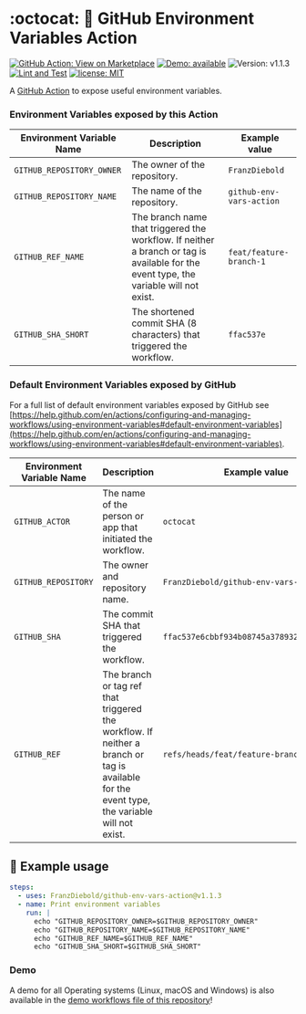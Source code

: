 # :octocat: :rocket: GitHub Environment Variables Action

[![GitHub Action: View on Marketplace](https://img.shields.io/badge/GitHub%20Action-View_on_Marketplace-28a745?logo=github)](https://github.com/marketplace/actions/github-environment-variables-action)
[![Demo: available](https://img.shields.io/badge/Demo-available-orange)](.github/workflows/demo.yml)
![Version: v1.1.3](https://img.shields.io/badge/Version-v1.1.3-brightgreen)
[![Lint and Test](https://github.com/FranzDiebold/github-env-vars-action/workflows/Lint%20and%20Test/badge.svg)](https://github.com/FranzDiebold/github-env-vars-action/actions?query=workflow%3A%22Lint+and+Test%22)
[![license: MIT](https://img.shields.io/badge/license-MIT-brightgreen.svg)](./LICENSE)

A [GitHub Action](https://github.com/features/actions) to expose useful environment variables.

### Environment Variables exposed by **this Action**

| Environment Variable Name | Description                                                                                                                           | Example value            |
|---------------------------|---------------------------------------------------------------------------------------------------------------------------------------|--------------------------|
| `GITHUB_REPOSITORY_OWNER` | The owner of the repository.                                                                                                          | `FranzDiebold`           |
| `GITHUB_REPOSITORY_NAME`  | The name of the repository.                                                                                                           | `github-env-vars-action` |
| `GITHUB_REF_NAME`         | The branch name that triggered the workflow. If neither a branch or tag is available for the event type, the variable will not exist. | `feat/feature-branch-1`  |
| `GITHUB_SHA_SHORT`        | The shortened commit SHA (8 characters) that triggered the workflow.                                                                  | `ffac537e`               |


### Default Environment Variables exposed by GitHub

For a full list of default environment variables exposed by GitHub see [https://help.github.com/en/actions/configuring-and-managing-workflows/using-environment-variables#default-environment-variables](https://help.github.com/en/actions/configuring-and-managing-workflows/using-environment-variables#default-environment-variables).

| Environment Variable Name | Description                                                                                                                                 | Example value                              |
|---------------------------|---------------------------------------------------------------------------------------------------------------------------------------------|--------------------------------------------|
| `GITHUB_ACTOR`            | The name of the person or app that initiated the workflow.                                                                                  | `octocat`                                  |
| `GITHUB_REPOSITORY`       | The owner and repository name.                                                                                                              | `FranzDiebold/github-env-vars-action`      |
| `GITHUB_SHA`              | The commit SHA that triggered the workflow.                                                                                                 | `ffac537e6cbbf934b08745a378932722df287a53` |
| `GITHUB_REF`              | The branch or tag ref that triggered the workflow. If neither a branch or tag is available for the event type, the variable will not exist. | `refs/heads/feat/feature-branch-1`         |

## :rocket: Example usage

```yaml
steps:
  - uses: FranzDiebold/github-env-vars-action@v1.1.3
  - name: Print environment variables
    run: |
      echo "GITHUB_REPOSITORY_OWNER=$GITHUB_REPOSITORY_OWNER"
      echo "GITHUB_REPOSITORY_NAME=$GITHUB_REPOSITORY_NAME"
      echo "GITHUB_REF_NAME=$GITHUB_REF_NAME"
      echo "GITHUB_SHA_SHORT=$GITHUB_SHA_SHORT"
```

### Demo

A demo for all Operating systems (Linux, macOS and Windows) is also available in the [demo workflows file of this repository](.github/workflows/demo.yml)!
